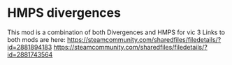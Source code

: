 # HMPS divergences
This mod is a combination of both Divergences and HMPS for vic 3
Links to both mods are here: https://steamcommunity.com/sharedfiles/filedetails/?id=2881894183 https://steamcommunity.com/sharedfiles/filedetails/?id=2881743564
